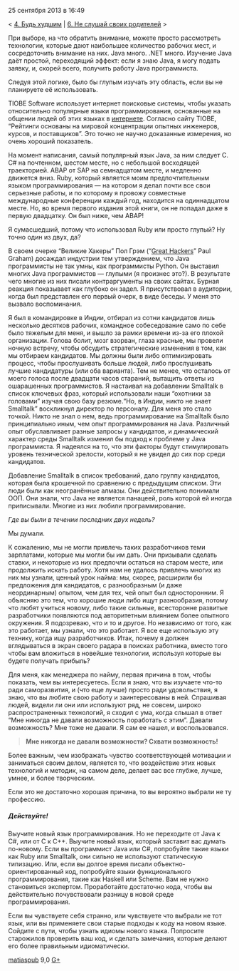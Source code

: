 25 сентября 2013 в 16:49

\< [4. Будь худшим](http://matiaspub.habrahabr.ru/blog/193880/) | [6. Не
слушай своих родителей](http://matiaspub.habrahabr.ru/blog/195774/) \>



При выборе, на что обратить внимание, можете просто рассмотреть
технологии, которые дают наибольшее количество рабочих мест, и
сосредоточить внимание на них. Java много. .NET много. Изучение Java
даёт простой, переходящий эффект: если я знаю Java, я могу подать
заявку, и, скорей всего, получить работу Java программиста.



Следуя этой логике, было бы глупым изучать эту область, если вы не
планируете её использовать.





TIOBE Software использует интернет поисковые системы, чтобы указать
относительно популярные языки программирования, основанные на общении
людей об этих языках в
[интернете](http://www.tiobe.com/index.php/content/paperinfo/tpci/index.html).
Согласно сайту TIOBE, “Рейтинги основаны на мировой концентрации опытных
инженеров, курсов, и поставщиков”. Это точно не научно доказанные
измерения, но очень хороший показатель.



На момент написания, самый популярный язык Java, за ним следует C. C\#
на почтенном, шестом месте, но с небольшой восходящей траекторией. ABAP
от SAP на семнадцатом месте, и медленно движется вниз. Ruby, который
является моим предпочтительным языком программирования — на котором я
делал почти все свои серьезные работы, и по которому я провожу
совместные международные конференции каждый год, находится на
одиннадцатом месте. Но, во время первого издания этой книги, он не
попадал даже в первую двадцатку. Он был ниже, чем ABAP!

Я сумасшедший, потому что использовал Ruby или просто глупый? Ну точно
один из двух, да?



В своем очерке “Великие Хакеры” Пол Грэм (“[Great
Hackers](http://paulgraham.com/gh.html)” Paul Graham) досаждал индустрии
тем утверждением, что Java программисты не так умны, как программисты
Python. Он выставил многих Java программистов — глупыми (я произнес
это?). В результате чего многие из них писали контраргументы на своих
сайтах. Бурная реакция показывает как глубоко он задел. Я присутствовал
в аудитории, когда был представлен его первый очерк, в виде беседы. У
меня это вызвало воспоминания.



Я был в командировке в Индии, отбирал из сотни кандидатов лишь
несколько десятков рабочих, командное собеседование само по себе было
тяжелым для меня, и вышло за рамки времени из-за его плохой организации.
Голова болит, мозг взорван, глаза красные, мы провели ночную встречу,
чтобы обсудить стратегические изменения в том, как мы отбираем
кандидатов. Мы должны были либо оптимизировать процесс, чтобы
прослушивать больше людей, либо прослушивать лучшие кандидатуры (или оба
варианта). Тем не менее, что осталось от моего голоса после двадцати
часов стараний, вытащить ответы из ошарашенных программистов. Я
настаивал на добавлении Smalltalk в список ключевых фраз, который
использовали наши “охотники за головами” изучая свою базу резюме.“Но, в
Индии, никто не знает Smalltalk” воскликнул директор по персоналу. Для
меня это стало точкой. Никто не знал о нем, ведь программирование на
Smalltalk было принципиально иным, чем опыт программирования на Java.
Различный опыт обуславливает разные запросы у кандидатов, и динамический
характер среды Smalltalk изменил бы подход к проблеме у Java
программиста. Я надеялся на то, что эти факторы будут стимулировать
уровень технической зрелости, который я не увидел до сих пор среди
кандидатов.



Добавление Smalltalk в список требований, дало группу кандидатов,
которая была крошечной по сравнению с предыдущим списком. Эти люди были
как неогранённые алмазы. Они действительно понимали ООП. Они знали, что
Java не является панацеей, роль которой ей иногда приписывали. Многие из
них любили программирование.



*Где вы были в течении последних двух недель?*

Мы думали.



К сожалению, мы не могли привлечь таких разработчиков теми зарплатами,
которые мы могли бы им дать. Они призывали сделать ставки, и некоторые
из них предпочли остаться на старом месте, или продолжить искать работу.
Хотя нам не удалось привлечь многих из них мы узнали, ценный урок найма:
мы, скорее, расширили бы предложения для кандидатов, с разнообразным (и
даже неординарным) опытом, чем для тех, чей опыт был односторонним. Я
объясняю это тем, что хорошие люди либо ищут разнообразия, потому что
любят учиться новому, либо такие сильные, всесторонне развитые
разработчики появляются под авторитетным влиянием более опытного
окружения. Я подозреваю, что и то и другое. Но независимо от того, как
это работает, мы узнали, что это работает. Я все еще использую эту
технику, когда ищу разработчиков. Итак, почему я должен вглядываться в
экран своего радара в поисках работника, вместо того чтобы вам вложиться
в новейшие технологии, используя которые вы будете получать прибыль?



Для меня, как менеджера по найму, первая причина в том, чтобы показать,
чем вы интересуетесь. Если я знаю, что вы изучаете что-то ради
саморазвития, и (что еще лучше) просто ради удовольствия, я знаю, что вы
любите свою работу и заинтересованы в ней. Спрашивая людей, видели ли
они или используют ряд, не совсем, широко распространенных технологий, я
сходил с ума, когда слышал в ответ “Мне никогда не давали возможность
поработать с этим”. Давали возможность? Мне тоже не давали. Я сам ее
нашел, и воспользовался.




> **Мне никогда не давали возможности? Схвати возможность!**





Более важным, чем изображать чувство соответствующей мотивации и
заниматься своим делом, является то, что воздействие этих новых
технологий и методик, на самом деле, делает вас все глубже, лучше,
умнее, и более творческим.

Если это не достаточно хорошая причина, то вы вероятно выбрали не ту
профессию.




##### Действуйте!





Выучите новый язык программирования. Но не переходите от Java к C\#,
или от C к C++. Выучите новый язык, который заставит вас думать
по-новому. Если вы программист Java или C\#, попробуйте такие языки как
Ruby или Smalltalk, они сильно не используют статическую типизацию. Или,
если вы долгое время писали объектно-ориентированный код, попробуйте
языки функционального программирования, такие как Haskell или Scheme.
Вам не нужно становиться экспертом. Проработайте достаточно кода, чтобы
вы действительно почувствовали разницу в новой среде программирования.



Если вы чувствуете себя странно, или чувствуете что выбрали не тот
язык, или вы применяете свои старые подходы к коду на новом языке.
Сойдите с пути, чтобы узнать идиомы нового языка. Попросите старожилов
проверить ваш код, и сделать замечания, которые делают его более
правильным идиоматически.

[matiaspub](http://habrahabr.ru/users/matiaspub/ "Автор текста") 9,0
[G+](https://plus.google.com/102091199954497300325/?rel=author)

